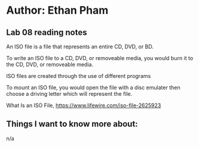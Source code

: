 # Author: Ethan Pham
## Lab 08 reading notes
An ISO file is a file that represents an entire CD, DVD, or BD.

To write an ISO file to a CD, DVD, or removeable media, you would burn it to the CD, DVD, or removeable media.

ISO files are created through the use of different programs

To mount an ISO file, you would open the file with a disc emulater then choose a driving letter which will represent the file. 


What Is an ISO File, https://www.lifewire.com/iso-file-2625923 

## Things I want to know more about:
n/a
